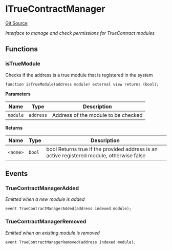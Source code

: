 # ITrueContractManager
[Git Source](https://github.com/TrueWallet/contracts/blob/43e94f0622a36448f24323cfe74a0e2604784f80/src/registry/ITrueContractManager.sol)

*Interface to manage and check permissions for TrueContract modules*


## Functions
### isTrueModule

Checks if the address is a true module that is registered in the system


```solidity
function isTrueModule(address module) external view returns (bool);
```
**Parameters**

|Name|Type|Description|
|----|----|-----------|
|`module`|`address`|Address of the module to be checked|

**Returns**

|Name|Type|Description|
|----|----|-----------|
|`<none>`|`bool`|bool Returns true if the provided address is an active registered module, otherwise false|


## Events
### TrueContractManagerAdded
*Emitted when a new module is added*


```solidity
event TrueContractManagerAdded(address indexed module);
```

### TrueContractManagerRemoved
*Emitted when an existing module is removed*


```solidity
event TrueContractManagerRemoved(address indexed module);
```

